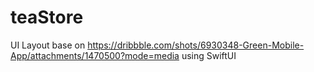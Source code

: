 # teaStore

UI Layout base on https://dribbble.com/shots/6930348-Green-Mobile-App/attachments/1470500?mode=media using SwiftUI
